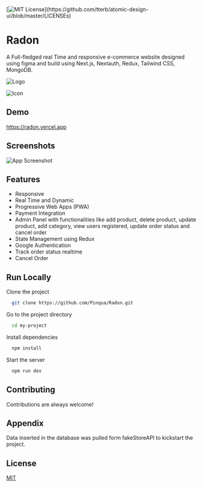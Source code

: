 
[![MIT License](https://img.shields.io/apm/l/atomic-design-ui.svg?)](https://github.com/tterb/atomic-design-ui/blob/master/LICENSEs)

# Radon

A Full-fledged real Time and responsive e-commerce website designed using figma and build using Next.js, Nextauth, Redux, Tailwind CSS, MongoDB.

![Logo](https://radon.vercel.app/_next/image?url=%2Fimg%2FRadon.svg&w=128&q=75)

![Icon](https://radon.vercel.app/img/favicons/apple-touch-icon.png)
## Demo

https://radon.vercel.app


## Screenshots

![App Screenshot](https://i.ibb.co/C7nCj5K/radon.gif)

  
## Features

- Responsive
- Real Time and Dynamic
- Progressive Web Apps (PWA)
- Payment Integration
- Admin Panel with functionalities like add product, delete product, update product, add category, view users registered, update order status and cancel order
- State Management using Redux
- Google Authentication
- Track order status realtime
- Cancel Order


## Run Locally

Clone the project

```bash
  git clone https://github.com/Pinqua/Radon.git
```

Go to the project directory

```bash
  cd my-project
```

Install dependencies

```bash
  npm install
```

Start the server

```bash
  npm run dev
```

  
## Contributing

Contributions are always welcome!

  
## Appendix

Data inserted in the database was pulled form fakeStoreAPI to kickstart the project.

  
## License

[MIT](https://choosealicense.com/licenses/mit/)

  
